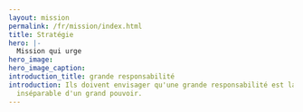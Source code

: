 ```yaml
---
layout: mission
permalink: /fr/mission/index.html
title: Stratégie
hero: |-
  Mission qui urge
hero_image: 
hero_image_caption: 
introduction_title: grande responsabilité
introduction: Ils doivent envisager qu'une grande responsabilité est la suite
  inséparable d'un grand pouvoir.
---
```

